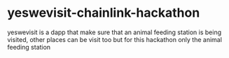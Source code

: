 # yeswevisit-chainlink-hackathon
yeswevisit is a dapp that make sure that an animal feeding station is being visited, other places can be visit too but for this hackathon only the animal feeding station
